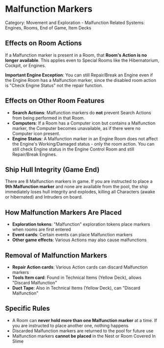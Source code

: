 # Malfunction Markers

Category: Movement and Exploration - Malfunction
Related Systems: Engines, Rooms, End of Game, Item Decks

## Effects on Room Actions

If a Malfunction marker is present in a Room, that **Room's Action is no longer available**. This applies even to Special Rooms like the Hibernatorium, Cockpit, or Engines.

**Important Engine Exception**: You can still Repair/Break an Engine even if the Engine Room has a Malfunction marker, since the disabled room action is "Check Engine Status" not the repair function.

## Effects on Other Room Features

- **Search Actions**: Malfunction markers do **not** prevent Search Actions from being performed in that Room.
- **Computers**: If a Room has a Computer icon but contains a Malfunction marker, the Computer becomes unavailable, as if there were no Computer icon present.
- **Engine Status**: A Malfunction marker in an Engine Room does not affect the Engine's Working/Damaged status - only the room action. You can still check Engine status in the Engine Control Room and still Repair/Break Engines.

## Ship Hull Integrity (Game End)

There are 8 Malfunction markers in game. If you are instructed to place a **9th Malfunction marker** and none are available from the pool, the ship immediately loses hull integrity and explodes, killing all Characters (awake or hibernated) and Intruders on board.

## How Malfunction Markers Are Placed

- **Exploration tokens**: "Malfunction" exploration tokens place markers when rooms are first entered
- **Event cards**: Certain events can place Malfunction markers
- **Other game effects**: Various Actions may also cause malfunctions

## Removal of Malfunction Markers

- **Repair Action cards**: Various Action cards can discard Malfunction markers
- **Tools Item card**: Found in Technical Items (Yellow Deck), allows "Discard Malfunction"
- **Duct Tape**: Also in Technical Items (Yellow Deck), can "Discard Malfunction"

## Specific Rules

- A Room can **never hold more than one Malfunction marker** at a time. If you are instructed to place another one, nothing happens
- Discarded Malfunction markers are returned to the pool for future use
- Malfunction markers **cannot be placed** in the Nest or Room Covered In Slime
